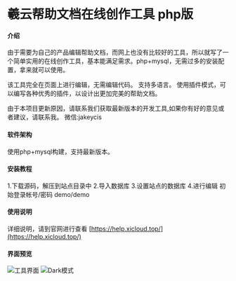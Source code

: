 # 羲云帮助文档在线创作工具 php版

#### 介绍
由于需要为自己的产品编辑帮助文档，而网上也没有比较好的工具，所以就写了一个简单实用的在线创作工具，基本能满足需求。php+mysql，无需过多的安装配置，拿来就可以使用。

该工具完全在页面上进行编辑，无需编辑代码。
支持多语言。
使用插件模式，可以编写各种优秀的插件，以设计出更加完美的帮助文档。

由于本项目更新原因，请联系我们获取最新版本的开发工具,如果你有好的意见或者建议，请联系我。
微信:jakeycis

#### 软件架构
使用php+mysql构建，支持最新版本。


#### 安装教程

1.下载源码，解压到站点目录中
2.导入数据库
3.设置站点的数据库
4.进行编辑
初始登录帐号/密码  demo/demo 

#### 使用说明

详细说明，请到官网进行查看
[https://help.xicloud.top/](https://help.xicloud.top/)

#### 界面预览
![工具界面](https://foruda.gitee.com/images/1686491458088247724/d15447e7_8081915.png "微信图片_20230611170545.png")
![Dark模式](https://foruda.gitee.com/images/1686491480284827652/5f772208_8081915.png "微信图片_20230611170708.png")





